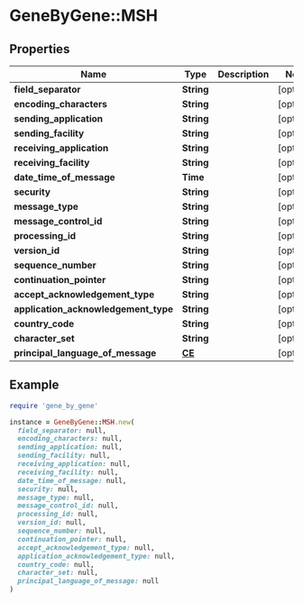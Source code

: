 # GeneByGene::MSH

## Properties

| Name | Type | Description | Notes |
| ---- | ---- | ----------- | ----- |
| **field_separator** | **String** |  | [optional] |
| **encoding_characters** | **String** |  | [optional] |
| **sending_application** | **String** |  | [optional] |
| **sending_facility** | **String** |  | [optional] |
| **receiving_application** | **String** |  | [optional] |
| **receiving_facility** | **String** |  | [optional] |
| **date_time_of_message** | **Time** |  | [optional] |
| **security** | **String** |  | [optional] |
| **message_type** | **String** |  | [optional] |
| **message_control_id** | **String** |  | [optional] |
| **processing_id** | **String** |  | [optional] |
| **version_id** | **String** |  | [optional] |
| **sequence_number** | **String** |  | [optional] |
| **continuation_pointer** | **String** |  | [optional] |
| **accept_acknowledgement_type** | **String** |  | [optional] |
| **application_acknowledgement_type** | **String** |  | [optional] |
| **country_code** | **String** |  | [optional] |
| **character_set** | **String** |  | [optional] |
| **principal_language_of_message** | [**CE**](CE.md) |  | [optional] |

## Example

```ruby
require 'gene_by_gene'

instance = GeneByGene::MSH.new(
  field_separator: null,
  encoding_characters: null,
  sending_application: null,
  sending_facility: null,
  receiving_application: null,
  receiving_facility: null,
  date_time_of_message: null,
  security: null,
  message_type: null,
  message_control_id: null,
  processing_id: null,
  version_id: null,
  sequence_number: null,
  continuation_pointer: null,
  accept_acknowledgement_type: null,
  application_acknowledgement_type: null,
  country_code: null,
  character_set: null,
  principal_language_of_message: null
)
```

